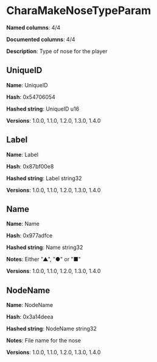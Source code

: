 # CharaMakeNoseTypeParam
**Named columns**: 4/4

**Documented columns**: 4/4

**Description**: Type of nose for the player
## UniqueID

**Name**: UniqueID

**Hash**: 0x54706054

**Hashed string**: UniqueID u16

**Versions**: 1.0.0, 1.1.0, 1.2.0, 1.3.0, 1.4.0

## Label

**Name**: Label

**Hash**: 0x87bf00e8

**Hashed string**: Label string32

**Versions**: 1.0.0, 1.1.0, 1.2.0, 1.3.0, 1.4.0

## Name

**Name**: Name

**Hash**: 0x977adfce

**Hashed string**: Name string32

**Notes**: Either "▲", "●" or "■"

**Versions**: 1.0.0, 1.1.0, 1.2.0, 1.3.0, 1.4.0

## NodeName

**Name**: NodeName

**Hash**: 0x3a14deea

**Hashed string**: NodeName string32

**Notes**: File name for the nose

**Versions**: 1.0.0, 1.1.0, 1.2.0, 1.3.0, 1.4.0

